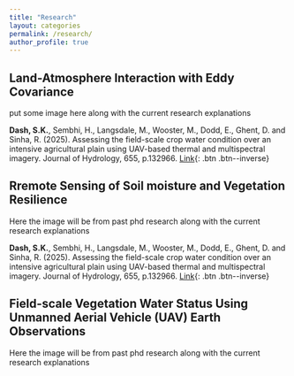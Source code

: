 ```yaml
---
title: "Research"
layout: categories
permalink: /research/
author_profile: true
---
```


## Land-Atmosphere Interaction with Eddy Covariance
put some image here along with the current research explanations


**Dash, S.K.**, Sembhi, H., Langsdale, M., Wooster, M., Dodd, E., Ghent, D. and Sinha, R. (2025). Assessing the field-scale crop water condition over an intensive agricultural plain using UAV-based thermal and multispectral imagery. Journal of Hydrology, 655, p.132966. [Link](https://doi.org/10.1016/j.jhydrol.2025.132966){: .btn .btn--inverse} 

## Rremote Sensing of Soil moisture and Vegetation Resilience
Here the image will be from past phd research along with the current research explanations


**Dash, S.K.**, Sembhi, H., Langsdale, M., Wooster, M., Dodd, E., Ghent, D. and Sinha, R. (2025). Assessing the field-scale crop water condition over an intensive agricultural plain using UAV-based thermal and multispectral imagery. Journal of Hydrology, 655, p.132966. [Link](https://doi.org/10.1016/j.jhydrol.2025.132966){: .btn .btn--inverse} 

## Field-scale Vegetation Water Status Using Unmanned Aerial Vehicle (UAV) Earth Observations
Here the image will be from past phd research along with the current research explanations
